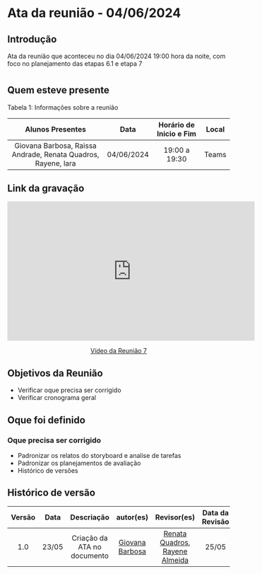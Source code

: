 # Ata da reunião - 04/06/2024

## Introdução
Ata da reunião que aconteceu no dia 04/06/2024 19:00 hora da noite, com foco no planejamento das etapas 6.1 e etapa 7
#

## Quem esteve presente

Tabela 1: Informações sobre a reunião

| Alunos Presentes       | Data | Horário de Inicio e Fim                                 | Local            |
| :--------: | :----: | :--------------------:                    | :---------------: |
|   Giovana Barbosa, Raissa Andrade, Renata Quadros, Rayene, lara | 04/06/2024 | 19:00 a 19:30 | Teams  | 

## Link da gravação

<p style="text-align: center"><iframe width="560" height="315" src="https://www.youtube.com/embed/PqNxb31MQCc " title="YouTube video player" frameborder="0" allow="accelerometer; autoplay; clipboard-write; encrypted-media; gyroscope; picture-in-picture; web-share" referrerpolicy="strict-origin-when-cross-origin" allowfullscreen></iframe></p>
<p style="text-align: center"><a href="https://youtu.be/PqNxb31MQCc " target="blanket">Vídeo da Reunião 7</a></p>

## Objetivos da Reunião

- Verificar oque precisa ser corrigido
- Verificar cronograma geral

## Oque foi definido

### Oque precisa ser corrigido
* Padronizar os relatos do storyboard e analise de tarefas
* Padronizar os planejamentos de avaliação
* Histórico de versões


## Histórico de versão
|                            Versão                             |              Data               |                    Descriação                     | autor(es)           |  Revisor(es)          |Data da Revisão|
| :----------------------------------------------------------: | :-------------------------------: | :-------------------------------------------------: | :-------------------------------: |  :-------------------------------: | :-------------------------------: |
| 1.0 |  23/05  | Criação da ATA no documento |[Giovana Barbosa ](https://github.com/gio221) | [Renata Quadros](https://github.com/Renatinha28), [Rayene Almeida](https://github.com/rayenealmeida) | 25/05|


